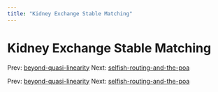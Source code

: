 ```yaml
---
title: "Kidney Exchange Stable Matching"
---
```


# Kidney Exchange Stable Matching

Prev: [beyond-quasi-linearity](beyond-quasi-linearity.md)
Next: [selfish-routing-and-the-poa](selfish-routing-and-the-poa.md)

Prev: [beyond-quasi-linearity](beyond-quasi-linearity.md)
Next: [selfish-routing-and-the-poa](selfish-routing-and-the-poa.md)
